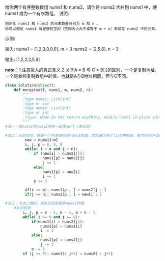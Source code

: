 给你两个有序整数数组 nums1 和 nums2，请你将 nums2 合并到 nums1 中，使 nums1 成为一个有序数组。
说明:

    初始化 nums1 和 nums2 的元素数量分别为 m 和 n 。
    你可以假设 nums1 有足够的空间（空间大小大于或等于 m + n）来保存 nums2 中的元素。

示例:

输入:
nums1 = [1,2,3,0,0,0], m = 3
nums2 = [2,5,6],       n = 3

输出: [1,2,2,3,5,6]

**note**：1.注意输入的真正含义
          2.关于A = B 与 C = B[:]的区别，一个是复制地址，一个是单纯复制数组中的值。也就是A与B地址相同，但与C不同。
```python
class Solution(object):
    def merge(self, nums1, m, nums2, n):
        """
        :type nums1: List[int]
        :type m: int
        :type nums2: List[int]
        :type n: int
        :rtype: None Do not return anything, modify nums1 in-place instead.
        """
#法一：将nums1和nums2并在一起再sort（未实现）

#法二：从前往后，新建一个列表储存原nums1的值，然后遍历两个list中的值，每次将较小值存入nums1。这里注意一个list先遍历完的情况。
         new = nums1[:m]
         i, j, p = 0, 0, 0
         while( i < m and j < n):
             if (new[i] > nums2[j]):
                 nums1[p] = nums2[j]
                 j += 1
             else:
                 nums1[p] = new[i]
                 i += 1
             p += 1

         if(i >= m): nums1[p : ] = nums2[j : ]
         if(j >= n): nums1[p : ] = new[i : ]  

#法三：与法二相似，但从后往前更新nums1的值
    #从后往前
        i, j, p = m - 1, n - 1, m + n - 1
        while( i >= 0 and j >= 0):
            if(nums1[i] > nums2[j]):
                nums1[p] = nums1[i]
                i -= 1
            else:
                nums1[p] = nums2[j]
                j -= 1
            p -= 1  
        if (j >= 0): nums1[: j+1] = nums2[ : j+1]    
```
